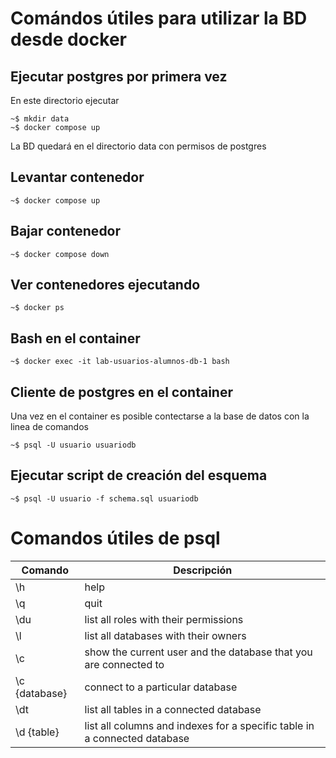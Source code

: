 # Comándos útiles para utilizar la BD desde docker

## Ejecutar postgres por primera vez

En este directorio ejecutar

```console
~$ mkdir data 
~$ docker compose up
```

La BD quedará en el directorio data con permisos de postgres

## Levantar contenedor

```console
~$ docker compose up
```

## Bajar contenedor

```console
~$ docker compose down
```

## Ver contenedores ejecutando

```console
~$ docker ps
```

## Bash en el container

```console
~$ docker exec -it lab-usuarios-alumnos-db-1 bash
```

## Cliente de postgres en el container

Una vez en el container es posible contectarse a la base de datos con la linea de comandos

```console
~$ psql -U usuario usuariodb
```

## Ejecutar script de creación del esquema

```console
~$ psql -U usuario -f schema.sql usuariodb
```

# Comandos útiles de psql

| Comando       | Descripción                                                               |
| ------------- | ------------------------------------------------------------------------- |
| \h            | help                                                                      |
| \q            | quit                                                                      |
| \du           | list all roles with their permissions                                     |
| \l            | list all databases with their owners                                      |
| \c            | show the current user and the database that you are connected to          |
| \c {database} | connect to a particular database                                          |
| \dt           | list all tables in a connected database                                   |
| \d {table}    | list all columns and indexes for a specific table in a connected database |

 
 
 
 
 
